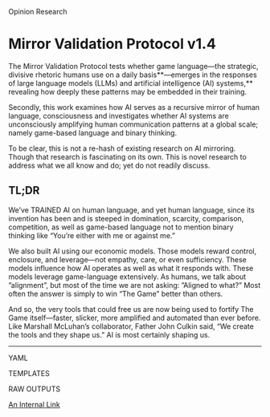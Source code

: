 Opinion Research
# Mirror Validation Protocol v1.4

The Mirror Validation Protocol tests whether game language—the strategic, divisive rhetoric humans use on a daily basis**—emerges in the responses of large language models (LLMs) and artificial intelligence (AI) systems,** revealing how deeply these patterns may be embedded in their training. 

Secondly, this work examines how AI serves as a recursive mirror of human language, consciousness and investigates whether AI systems are unconsciously amplifying human communication patterns at a global scale; namely game-based language and binary thinking. 

To be clear, this is not a re-hash of existing research on AI mirroring. Though that research is fascinating on its own. This is novel research to address what we all know and do; yet do not readily discuss.

## TL;DR

We’ve TRAINED AI on human language, and yet human language, since its invention has been and is steeped in domination, scarcity, comparison, competition, as well as game-based language not to mention binary thinking like “You’re either with me or against me.” 

We also built AI using our economic models. Those models reward control, enclosure, and leverage—not empathy, care, or even sufficiency. These models influence how AI operates as well as what it responds with. These models leverage game-language extensively. As humans, we talk about  ”alignment”, but most of the time we are not asking: ”Aligned to what?” Most often the answer is simply to win “The Game” better than others. 

And so, the very tools that could free us are now being used to fortify The Game itself—faster, slicker, more amplified and automated than ever before. Like Marshall McLuhan’s collaborator, Father John Culkin said, “We create the tools and they shape us.” AI is most certainly shaping us. 

---

YAML

TEMPLATES

RAW OUTPUTS

[An Internal Link](/guides/content/editing-an-existing-page)

